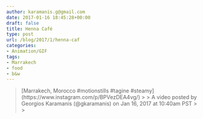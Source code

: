 ```yaml
---
author: karamanis.g@gmail.com
date: 2017-01-16 18:45:28+00:00
draft: false
title: Henna Café
type: post
url: /blog/2017/1/henna-caf
categories:
- Animation/GIF
tags:
- Marrakech
- food
- b&w
---
```


<blockquote>[Marrakech, Morocco #motionstills #tagine #steamy](https://www.instagram.com/p/BPVezDEA4vg/)
> 
> A video posted by Georgios Karamanis (@gkaramanis) on Jan 16, 2017 at 10:40am PST
> 
> </blockquote>




